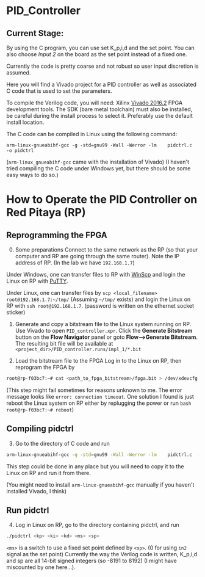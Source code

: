 # PID_Controller

## Current Stage:
By using the C program, you can use set K_p,i,d and the set point. You can also choose *Input 2* on the board as the set point instead of a fixed one.

Currently the code is pretty coarse and not robust so user input discretion is assumed.

Here you will find a Vivado project for a PID controller as well as associated C code that is used to set the parameters. 

To compile the Verilog code, you will need:
  Xilinx [Vivado 2016.2](http://www.xilinx.com/support/download.html) FPGA development tools. The SDK (bare metal toolchain) must also be installed, be careful during the install process to select it. Preferably use the default install location.

The C code can be compiled in Linux using the following command:
```
arm-linux-gnueabihf-gcc -g -std=gnu99 -Wall -Werror -lm    pidctrl.c  -o pidctrl
```
  (`arm-linux_gnueabihf-gcc` came with the installation of Vivado)
  (I haven't tried compiling the C code under Windows yet, but there should be some easy ways to do so.)

# How to Operate the PID Controller on Red Pitaya (RP)
## Reprogramming the FPGA
0. Some preparations
Connect to the same network as the RP (so that your computer and RP are going through the same router). Note the IP address of RP. (In the lab we have ``192.168.1.7``)

Under Windows, one can transfer files to RP with [WinScp](https://winscp.net/eng/download.php) and login the Linux on RP with [PuTTY](http://www.putty.org/).

Under Linux, one can transfer files by `scp <local_filename> root@192.168.1.7:~/tmp/` (Assuming `~/tmp/` exists)
and login the Linux on RP with `ssh root@192.168.1.7`. (password is written on the ethernet socket sticker)

1. Generate and copy a bitstream file to the Linux system running on RP.
Use Vivado to open `PID_controller.xpr`. Click the **Generate Bitstream** button on the **Flow Navigator** panel or goto **Flow-->Generate Bitstream**. The resulting bit file will be available at `<project_dir>/PID_controller.runs/impl_1/*.bit`

2. Load the bitstream file to the FPGA
Log in to the Linux on RP, then reprogram the FPGA by 
```bash
root@rp-f03bc7:~# cat <path_to_fpga_bitstream>/fpga.bit > /dev/xdevcfg
```

(This step might fail sometimes for reasons unknown to me. The error message looks like `error: connection timeout`. One solution I found is just reboot the Linux system on RP either by replugging the power or run `bash
root@rp-f03bc7:~# reboot`)

## Compiling pidctrl
3. Go to the directory of C code and run
```bash
arm-linux-gnueabihf-gcc -g -std=gnu99 -Wall -Werror -lm    pidctrl.c  -o pidctrl
```
This step could be done in any place but you will need to copy it to the Linux on RP and run it from there.

(You might need to install `arm-linux-gnueabihf-gcc` manually if you haven't installed Vivado, I think)

## Run pidctrl
4. Log in Linux on RP, go to the directory containing pidctrl, and run
```bash
./pidctrl <kp> <ki> <kd> <ms> <sp>
```
`<ms>` is a switch to use a fixed set point defined by `<sp>`. (0 for using `in2` signal as the set point)
Currently the way the Verilog code is written, K_p,i,d and sp are all 14-bit signed integers (so -8191 to 8192) (I might have miscounted by one here...).

